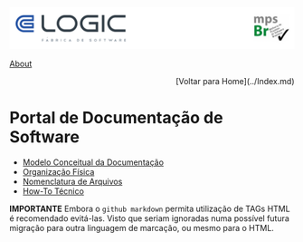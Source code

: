 ![Cabecalho](../Index-Anexos/Cabecalho.png)

[About](About.md)

<div align="right"> [Voltar para Home](../Index.md) </div>

# Portal de Documentação de Software

- [Modelo Conceitual da Documentação](Modelo-Conceitual/Modelo-Conceitual.md)
- [Organização Física](Organizacao-Fisica/Organizacao-Fisica.md)
- [Nomenclatura de Arquivos](Nomenclatura-de-Arquivos/Nomenclatura-de-Arquivos.md)
- [How-To Técnico](How-To-Tecnico/How-To-Tecnico.md)

**IMPORTANTE** Embora o `github markdown` permita utilização de TAGs HTML é recomendado evitá-las. Visto que seriam ignoradas numa possível futura migração para outra linguagem de marcação, ou mesmo para o HTML.
